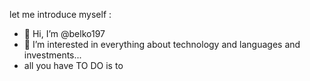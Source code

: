 let me introduce myself  :
- 👋 Hi, I’m @belko197
- 👀 I’m interested in everything about technology and languages and investments...
- all you have TO DO is to 
